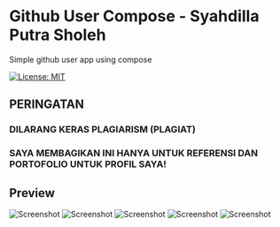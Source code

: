 # Github User Compose - Syahdilla Putra Sholeh
Simple github user app using compose

[![License: MIT](https://img.shields.io/badge/License-MIT-yellow.svg)](LICENSE)

## PERINGATAN
### DILARANG KERAS PLAGIARISM (PLAGIAT)
### SAYA MEMBAGIKAN INI HANYA UNTUK REFERENSI DAN PORTOFOLIO UNTUK PROFIL SAYA!

## Preview
![Screenshot](screenshot/screenshot_1.jpg)
![Screenshot](screenshot/screenshot_2.jpg)
![Screenshot](screenshot/screenshot_3.jpg)
![Screenshot](screenshot/screenshot_4.jpg)
![Screenshot](screenshot/screenshot_5.jpg)